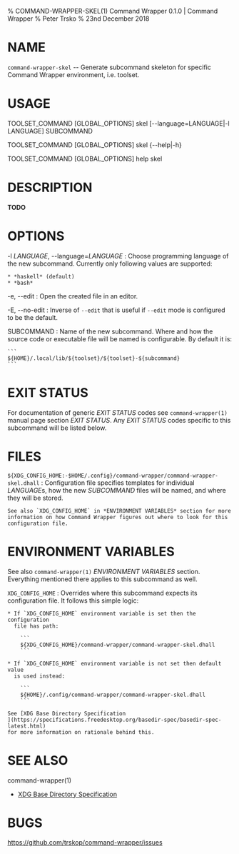 % COMMAND-WRAPPER-SKEL(1) Command Wrapper 0.1.0 | Command Wrapper
% Peter Trsko
% 23nd December 2018


# NAME

`command-wrapper-skel` -- Generate subcommand skeleton for specific
Command Wrapper environment, i.e. toolset.


# USAGE

TOOLSET\_COMMAND \[GLOBAL\_OPTIONS] skel \[\--language=LANGUAGE|-l LANGUAGE] SUBCOMMAND

TOOLSET\_COMMAND \[GLOBAL\_OPTIONS] skel {\--help|-h}

TOOLSET\_COMMAND \[GLOBAL\_OPTIONS] help skel


# DESCRIPTION

**TODO**


# OPTIONS

-l *LANGUAGE*, \--language=*LANGUAGE*
:   Choose programming language of the new subcommand.  Currently only
    following values are supported:

    * *haskell* (default)
    * *bash*

-e, --edit
:   Open the created file in an editor.

-E, --no-edit
:   Inverse of `--edit` that is useful if `--edit` mode is configured to be the
    default.

SUBCOMMAND
:   Name of the new subcommand.  Where and how the source code or executable
    file will be named is configurable.  By default it is:

    ```
    ${HOME}/.local/lib/${toolset}/${toolset}-${subcommand}
    ```


# EXIT STATUS

For documentation of generic *EXIT STATUS* codes see `command-wrapper(1)`
manual page section *EXIT STATUS*.  Any *EXIT STATUS* codes specific to this
subcommand will be listed below.


# FILES

`${XDG_CONFIG_HOME:-$HOME/.config}/command-wrapper/command-wrapper-skel.dhall`
:   Configuration file specifies templates for individual *LANGUAGE*s, how the
    new *SUBCOMMAND* files will be named, and where they will be stored.

    See also `XDG_CONFIG_HOME` in *ENVIRONMENT VARIABLES* section for more
    information on how Command Wrapper figures out where to look for this
    configuration file.


# ENVIRONMENT VARIABLES

See also `command-wrapper(1)` *ENVIRONMENT VARIABLES* section.  Everything
mentioned there applies to this subcommand as well.

`XDG_CONFIG_HOME`
:   Overrides where this subcommand expects its configuration file.  It follows
    this simple logic:

    * If `XDG_CONFIG_HOME` environment variable is set then the configuration
      file has path:

        ```
        ${XDG_CONFIG_HOME}/command-wrapper/command-wrapper-skel.dhall
        ```

    * If `XDG_CONFIG_HOME` environment variable is not set then default value
      is used instead:

        ```
        ${HOME}/.config/command-wrapper/command-wrapper-skel.dhall
        ```

    See [XDG Base Directory Specification
    ](https://specifications.freedesktop.org/basedir-spec/basedir-spec-latest.html)
    for more information on rationale behind this.


# SEE ALSO

command-wrapper(1)

* [XDG Base Directory Specification
  ](https://specifications.freedesktop.org/basedir-spec/basedir-spec-latest.html)


# BUGS

<https://github.com/trskop/command-wrapper/issues>
